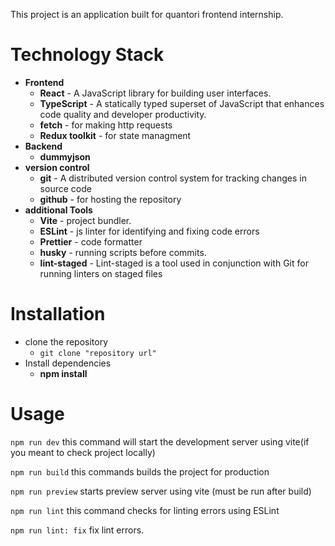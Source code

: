 This project is an application built for quantori frontend internship.

# Technology Stack

- **Frontend**
  - **React** - A JavaScript library for building user interfaces.
  - **TypeScript** - A statically typed superset of JavaScript that enhances code quality and developer productivity.
  - **fetch** - for making http requests
  - **Redux toolkit** - for state managment
- **Backend**
  - **dummyjson**
- **version control**
  - **git** - A distributed version control system for tracking changes in source code
  - **github** - for hosting the repository
- **additional Tools**
  - **Vite** - project bundler.
  - **ESLint** - js linter for identifying and fixing code errors
  - **Prettier** - code formatter
  - **husky** - running scripts before commits.
  - **lint-staged** - Lint-staged is a tool used in conjunction with Git for running linters on staged files

# Installation

- clone the repository
  - `git clone "repository url"`
- Install dependencies
  - **npm install**

# Usage

`npm run dev`
this command will start the development server using vite(if you meant to check project locally)

`npm run build`
this commands builds the project for production

`npm run preview`
starts preview server using vite (must be run after build)

`npm run lint`
this command checks for linting errors using ESLint

`npm run lint: fix`
fix lint errors.

